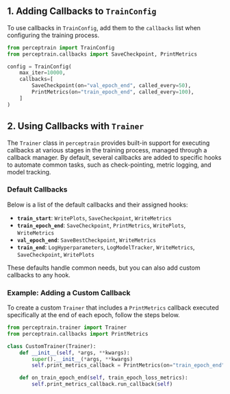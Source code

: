 ## 1. Adding Callbacks to `TrainConfig`

To use callbacks in `TrainConfig`, add them to the `callbacks` list when configuring the training process.

```python exec="on" source="material-block" html="1"
from perceptrain import TrainConfig
from perceptrain.callbacks import SaveCheckpoint, PrintMetrics

config = TrainConfig(
    max_iter=10000,
    callbacks=[
        SaveCheckpoint(on="val_epoch_end", called_every=50),
        PrintMetrics(on="train_epoch_end", called_every=100),
    ]
)
```

## 2. Using Callbacks with `Trainer`

The `Trainer` class in `perceptrain` provides built-in support for executing callbacks at various stages in the training process, managed through a callback manager. By default, several callbacks are added to specific hooks to automate common tasks, such as check-pointing, metric logging, and model tracking.

### Default Callbacks

Below is a list of the default callbacks and their assigned hooks:

- **`train_start`**: `WritePlots`, `SaveCheckpoint`, `WriteMetrics`
- **`train_epoch_end`**: `SaveCheckpoint`, `PrintMetrics`, `WritePlots`, `WriteMetrics`
- **`val_epoch_end`**: `SaveBestCheckpoint`, `WriteMetrics`
- **`train_end`**: `LogHyperparameters`, `LogModelTracker`, `WriteMetrics`, `SaveCheckpoint`, `WritePlots`

These defaults handle common needs, but you can also add custom callbacks to any hook.

### Example: Adding a Custom Callback

To create a custom `Trainer` that includes a `PrintMetrics` callback executed specifically at the end of each epoch, follow the steps below.

```python exec="on" source="material-block" html="1"
from perceptrain.trainer import Trainer
from perceptrain.callbacks import PrintMetrics

class CustomTrainer(Trainer):
    def __init__(self, *args, **kwargs):
        super().__init__(*args, **kwargs)
        self.print_metrics_callback = PrintMetrics(on="train_epoch_end", called_every = 10)

    def on_train_epoch_end(self, train_epoch_loss_metrics):
        self.print_metrics_callback.run_callback(self)
```
